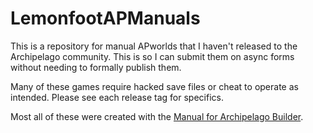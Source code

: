 # LemonfootAPManuals
This is a repository for manual APworlds that I haven't released to the Archipelago community.
This is so I can submit them on async forms without needing to formally publish them.

Many of these games require hacked save files or cheat to operate as intended. Please see each release tag for specifics.

Most all of these were created with the [Manual for Archipelago Builder](https://manualforarchipelago.github.io/ManualBuilder/).

